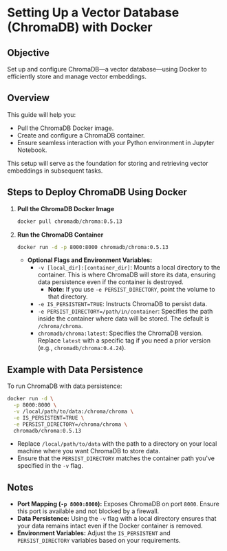 # Setting Up a Vector Database (ChromaDB) with Docker

## Objective

Set up and configure ChromaDB—a vector database—using Docker to efficiently store and manage vector embeddings.

## Overview

This guide will help you:

- Pull the ChromaDB Docker image.
- Create and configure a ChromaDB container.
- Ensure seamless interaction with your Python environment in Jupyter Notebook.

This setup will serve as the foundation for storing and retrieving vector embeddings in subsequent tasks.

## Steps to Deploy ChromaDB Using Docker

1. **Pull the ChromaDB Docker Image**

   ```bash
   docker pull chromadb/chroma:0.5.13
   ```

2. **Run the ChromaDB Container**

   ```bash
   docker run -d -p 8000:8000 chromadb/chroma:0.5.13
   ```

   - **Optional Flags and Environment Variables:**
     - `-v [local_dir]:[container_dir]`: Mounts a local directory to the container. This is where ChromaDB will store its data, ensuring data persistence even if the container is destroyed.
       - **Note:** If you use `-e PERSIST_DIRECTORY`, point the volume to that directory.
     - `-e IS_PERSISTENT=TRUE`: Instructs ChromaDB to persist data.
     - `-e PERSIST_DIRECTORY=/path/in/container`: Specifies the path inside the container where data will be stored. The default is `/chroma/chroma`.
     - `chromadb/chroma:latest`: Specifies the ChromaDB version. Replace `latest` with a specific tag if you need a prior version (e.g., `chromadb/chroma:0.4.24`).

## Example with Data Persistence

To run ChromaDB with data persistence:

```bash
docker run -d \
  -p 8000:8000 \
  -v /local/path/to/data:/chroma/chroma \
  -e IS_PERSISTENT=TRUE \
  -e PERSIST_DIRECTORY=/chroma/chroma \
  chromadb/chroma:0.5.13
```

- Replace `/local/path/to/data` with the path to a directory on your local machine where you want ChromaDB to store data.
- Ensure that the `PERSIST_DIRECTORY` matches the container path you've specified in the `-v` flag.

## Notes

- **Port Mapping (`-p 8000:8000`):** Exposes ChromaDB on port `8000`. Ensure this port is available and not blocked by a firewall.
- **Data Persistence:** Using the `-v` flag with a local directory ensures that your data remains intact even if the Docker container is removed.
- **Environment Variables:** Adjust the `IS_PERSISTENT` and `PERSIST_DIRECTORY` variables based on your requirements.